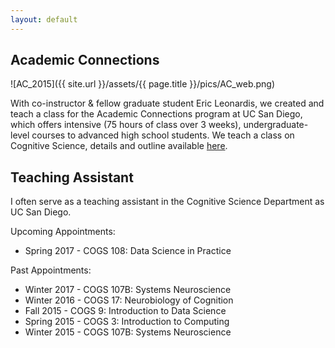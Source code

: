 ```yaml
---
layout: default
---
```


## Academic Connections

![AC_2015]({{ site.url }}/assets/{{ page.title }}/pics/AC_web.png)

With co-instructor & fellow graduate student Eric Leonardis, we created and teach a class for the Academic Connections program at UC San Diego, which offers intensive (75 hours of class over 3 weeks), undergraduate-level courses to advanced high school students.
We teach a class on Cognitive Science, details and outline available [here](https://academicconnections.ucsd.edu/courses/intro-cogsci.html).


## Teaching Assistant
I often serve as a teaching assistant in the Cognitive Science Department as UC San Diego.

Upcoming Appointments:
* Spring 2017 - COGS 108: Data Science in Practice

Past Appointments:
* Winter 2017 - COGS 107B: Systems Neuroscience
* Winter 2016 - COGS 17: Neurobiology of Cognition
* Fall 2015   - COGS 9: Introduction to Data Science
* Spring 2015 - COGS 3: Introduction to Computing
* Winter 2015 - COGS 107B: Systems Neuroscience